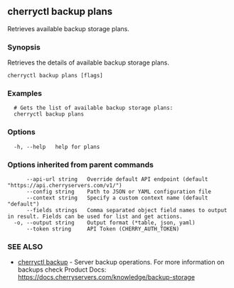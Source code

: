 ## cherryctl backup plans

Retrieves available backup storage plans.

### Synopsis

Retrieves the details of available backup storage plans.

```
cherryctl backup plans [flags]
```

### Examples

```
  # Gets the list of available backup storage plans:
  cherryctl backup plans
```

### Options

```
  -h, --help   help for plans
```

### Options inherited from parent commands

```
      --api-url string   Override default API endpoint (default "https://api.cherryservers.com/v1/")
      --config string    Path to JSON or YAML configuration file
      --context string   Specify a custom context name (default "default")
      --fields strings   Comma separated object field names to output in result. Fields can be used for list and get actions.
  -o, --output string    Output format (*table, json, yaml)
      --token string     API Token (CHERRY_AUTH_TOKEN)
```

### SEE ALSO

* [cherryctl backup](cherryctl_backup.md)	 - Server backup operations. For more information on backups check Product Docs: https://docs.cherryservers.com/knowledge/backup-storage

